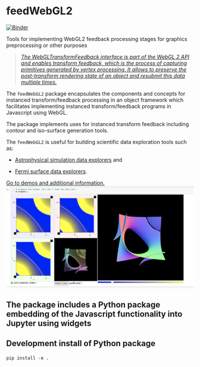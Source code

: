 # feedWebGL2

[![Binder](https://mybinder.org/badge.svg)](https://mybinder.org/v2/gh/AaronWatters/feedWebGL2/master)

Tools for implementing WebGL2 feedback processing stages for graphics preprocessing or other purposes

<blockquote>
<a href="https://developer.mozilla.org/en-US/docs/Web/API/WebGLTransformFeedback"><em>
The WebGLTransformFeedback interface is part of the WebGL 2 API and enables transform feedback, which is the process of capturing primitives generated by vertex processing. It allows to preserve the post-transform rendering state of an object and resubmit this data multiple times.
</em></a>
</blockquote>

The <code>feedWebGL2</code> package encapsulates the components
and concepts for
instanced transform/feedback processing in an object framework
which facilitates implementing instanced transform/feedback programs
in Javascript using WebGL.

The package implements uses for instanced transform feedback
including contour and iso-surface generation tools.

The <code>feedWebGL2</code> is useful for building scientific data exploration tools
such as:

* <a href="https://github.com/flatironinstitute/radiation_viz">Astrophysical simulation data explorers</a> and

* <a href="https://github.com/flatironinstitute/Fermi_surface_visualization">Fermi surface data explorers</a>.

<a href="https://flatironinstitute.github.io/feedWebGL2/">
Go to demos and additional information.
</a>

<img src="notebooks/volume_test.png" width="600px">


## The package includes a Python package embedding of the Javascript functionality into Jupyter using widgets

## Development install of Python package

```
pip install -e .
```

